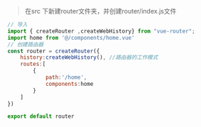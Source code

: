 > 在src 下新建router文件夹，并创建router/index.js文件
```javascript
// 导入
import { createRouter ,createWebHistory} from "vue-router";
import home from '@/components/home.vue'
// 创建路由器
const router = createRouter({
    history:createWebHistory(), //路由器的工作模式
    routes:[
        {
            path:'/home',
            components:home
        }
    ]
})

export default router
```